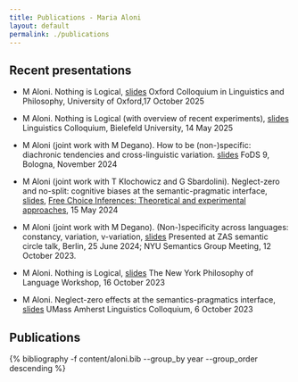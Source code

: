 ```yaml
---
title: Publications - Maria Aloni
layout: default
permalink: ./publications
---
```


## Recent presentations

* M Aloni. Nothing is Logical, [slides](resources/Oxford25.pdf)
Oxford Colloquium in Linguistics and Philosophy, University of Oxford,17 October 2025

* M Aloni. Nothing is Logical (with overview of recent experiments), [slides](resources/BielefeldMay25.pdf)
Linguistics Colloquium, Bielefeld University, 14 May 2025

* M Aloni (joint work with M Degano). How to be (non-)specific: diachronic tendencies and
cross-linguistic variation. [slides](resources/Bologna24.pdf) FoDS 9, Bologna, November 2024

* M Aloni (joint work with T Klochowicz and G Sbardolini). Neglect-zero and no-split: cognitive biases at the semantic-pragmatic interface,
[slides](resources/FCworkshop24.pdf),
[Free Choice Inferences: Theoretical and experimental approaches](https://sites.google.com/view/acquisitiondisjunctionromanian/fc-workshop?authuser=0), 15 May 2024
 
* M Aloni (joint work with M Degano). (Non-)specificity across languages: constancy, variation, v-variation, [slides](resources/Berlin24.pdf) Presented at ZAS semantic circle talk, Berlin, 25 June 2024;
NYU Semantics Group Meeting, 12 October 2023.

* M Aloni. Nothing is Logical, [slides](resources/NYU23.pdf)
The New York Philosophy of Language Workshop, 16 October 2023

* M Aloni. Neglect-zero effects at the semantics-pragmatics interface, [slides](resources/UMAss23.pdf)
UMass Amherst Linguistics Colloquium, 6 October 2023 

## Publications

{% bibliography -f content/aloni.bib --group_by year --group_order descending %}



